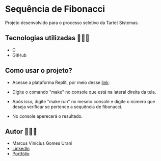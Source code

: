 # Sequência de Fibonacci

Projeto desenvolvido para o processo seletivo da Tartet Sistemas.

## Tecnologias utilizadas 👨🏽‍💻

 - C
 - GitHub

## Como usar o projeto?

 - Acesse a plataforma Replit, por meio desse [link](https://replit.com/join/oflidpqfsu-marcusurani).

 - Digite o comando "make" no console que está na lateral direita da tela.

 - Após isso, digite "make run" no mesmo console e digite o número que deseja verificar se pertence a sequência de fibonacci.

 - No console aperecerá o resultado.

## Autor 🙋🏻‍♂️

 - Marcus Vinícius Gomes Urani
 - [LinkedIn](https://linkedin.com/in/marcusurani)
 - [Portfólio](https://marcusurani.netlify.app)